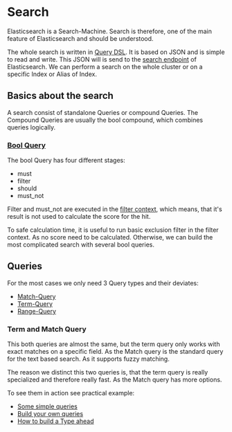 # Search

Elasticsearch is a Search-Machine.
Search is therefore, one of the main feature of Elasticsearch and should be understood.

The whole search is written in [Query DSL](https://www.elastic.co/guide/en/elasticsearch/reference/current/query-dsl.html).
It is based on JSON and is simple to read and write.
This JSON will is send to the [search endpoint](https://www.elastic.co/guide/en/elasticsearch/reference/current/search-search.html) of Elasticsearch.
We can perform a search on the whole cluster or on a specific Index or Alias of Index.

## Basics about the search

A search consist of standalone Queries or compound Queries.
The Compound Queries are usually the bool compound, which combines queries logically.

### [Bool Query](https://www.elastic.co/guide/en/elasticsearch/reference/current/query-dsl-bool-query.html)

The bool Query has four different stages:

* must
* filter
* should
* must_not

Filter and must_not are executed in the [filter context](https://www.elastic.co/guide/en/elasticsearch/reference/current/query-filter-context.html), which means, that it's result is not used to calculate the score for the hit.

To safe calculation time, it is useful to run basic exclusion filter in the filter context.
As no score need to be calculated.
Otherwise, we can build the most complicated search with several bool queries.

## Queries

For the most cases we only need 3 Query types and their deviates:

* [Match-Query](https://www.elastic.co/guide/en/elasticsearch/reference/current/query-dsl-match-query.html)
* [Term-Query](https://www.elastic.co/guide/en/elasticsearch/reference/current/query-dsl-term-query.html)
* [Range-Query](https://www.elastic.co/guide/en/elasticsearch/reference/current/query-dsl-range-query.html)

### Term and Match Query

This both queries are almost the same, but the term query only works with exact matches on a specific field.
As the Match query is the standard query for the text based search.
As it supports fuzzy matching.

The reason we distinct this two queries is, that the term query is really specialized and therefore really fast.
As the Match query has more options.

To see them in action see practical example:

* [Some simple queries](todo)
* [Build your own queries](todo)
* [How to build a Type ahead](todo)
